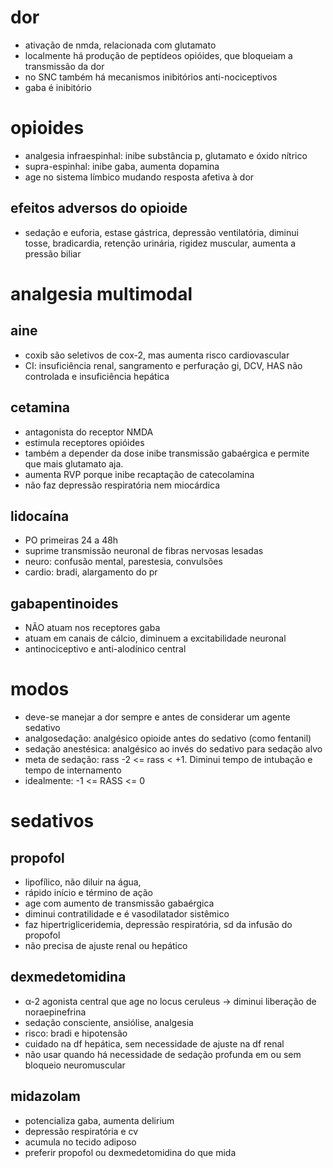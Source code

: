 # dor
- ativação de nmda, relacionada com glutamato
- localmente há produção de peptídeos opióides, que bloqueiam a transmissão da dor
- no SNC também há mecanismos inibitórios anti-nociceptivos
- gaba é inibitório

# opioides
- analgesia infraespinhal: inibe substância p, glutamato e óxido nítrico
- supra-espinhal: inibe gaba, aumenta dopamina
- age no sistema límbico mudando resposta afetiva à dor 
## efeitos adversos do opioide
- sedação e euforia, estase gástrica, depressão ventilatória, diminui tosse, bradicardia, retenção urinária, rigidez muscular, aumenta a pressão biliar

# analgesia multimodal
## aine
- coxib são seletivos de cox-2, mas aumenta risco cardiovascular
- CI: insuficiência renal, sangramento e perfuração gi, DCV, HAS não controlada e insuficiência hepática
## cetamina
- antagonista do receptor NMDA
- estimula receptores opióides
- também a depender da dose inibe transmissão gabaérgica e permite que mais glutamato aja.
- aumenta RVP porque inibe recaptação de catecolamina
- não faz depressão respiratória nem miocárdica
## lidocaína
- PO primeiras 24 a 48h
- suprime transmissão neuronal de fibras nervosas lesadas
- neuro: confusão mental, parestesia, convulsões
- cardio: bradi, alargamento do pr
## gabapentinoides
- NÃO atuam nos receptores gaba
- atuam em canais de cálcio, diminuem a excitabilidade neuronal
- antinociceptivo e anti-alodínico central
# modos
- deve-se manejar a dor sempre e antes de considerar um agente sedativo
- analgosedação: analgésico opioide antes do sedativo (como fentanil)
- sedação anestésica: analgésico ao invés do sedativo para sedação alvo
- meta de sedação: rass -2 <= rass < +1. Diminui tempo de intubação e tempo de internamento
- idealmente: -1 <= RASS <= 0

# sedativos
## propofol
- lipofílico, não diluir na água, 
- rápido início e término de ação
- age com aumento de transmissão gabaérgica
- diminui contratilidade e é vasodilatador sistêmico
- faz hipertrigliceridemia, depressão respiratória, sd da infusão do propofol
- não precisa de ajuste renal ou hepático
## dexmedetomidina
- α-2 agonista central que age no locus ceruleus -> diminui liberação de noraepinefrina
- sedação consciente, ansiólise, analgesia
- risco: bradi e hipotensão
- cuidado na df hepática, sem necessidade de ajuste na df renal
- não usar quando há necessidade de sedação profunda em ou sem bloqueio neuromuscular
## midazolam
- potencializa gaba, aumenta delirium
- depressão respiratória e cv
- acumula no tecido adiposo
- preferir propofol ou dexmedetomidina do que mida




